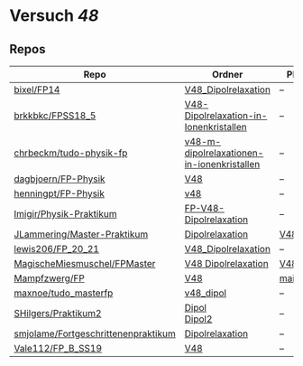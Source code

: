 # Versuch *48*

## Repos

|                                       Repo                                       |                                                                    Ordner                                                                     |                                                                   PDFs                                                                   |
|----------------------------------------------------------------------------------|-----------------------------------------------------------------------------------------------------------------------------------------------|------------------------------------------------------------------------------------------------------------------------------------------|
|[bixel/FP14](../repo/bixel/FP14)                                                  |[V48_Dipolrelaxation](https://github.com/bixel/FP14/tree/master/V48_Dipolrelaxation)                                                           |–                                                                                                                                         |
|[brkkbkc/FPSS18_5](../repo/brkkbkc/FPSS18_5)                                      |[V48-Dipolrelaxation-in-Ionenkristallen](https://github.com/brkkbkc/FPSS18_5/tree/master/V48-Dipolrelaxation-in-Ionenkristallen)               |–                                                                                                                                         |
|[chrbeckm/tudo-physik-fp](../repo/chrbeckm/tudo-physik-fp)                        |[v48-m-dipolrelaxationen-in-ionenkristallen](https://github.com/chrbeckm/tudo-physik-fp/tree/master/v48-m-dipolrelaxationen-in-ionenkristallen)|–                                                                                                                                         |
|[dagbjoern/FP-Physik](../repo/dagbjoern/FP-Physik)                                |[V48](https://github.com/dagbjoern/FP-Physik/tree/master/V48)                                                                                  |–                                                                                                                                         |
|[henningpt/FP-Physik](../repo/henningpt/FP-Physik)                                |[v48](https://github.com/henningpt/FP-Physik/tree/master/v48)                                                                                  |–                                                                                                                                         |
|[Imigir/Physik-Praktikum](../repo/Imigir/Physik-Praktikum)                        |[FP-V48-Dipolrelaxation](https://github.com/Imigir/Physik-Praktikum/tree/master/FP-V48-Dipolrelaxation)                                        |–                                                                                                                                         |
|[JLammering/Master-Praktikum](../repo/JLammering/Master-Praktikum)                |[Dipolrelaxation](https://github.com/JLammering/Master-Praktikum/tree/master/Dipolrelaxation)                                                  |[V48.pdf](https://docs.google.com/viewer?url=https://raw.githubusercontent.com/JLammering/Master-Praktikum/master/Dipolrelaxation/V48.pdf)|
|[lewis206/FP_20_21](../repo/lewis206/FP_20_21)                                    |[V48_Dipolrelaxation](https://github.com/lewis206/FP_20_21/tree/master/V48_Dipolrelaxation)                                                    |–                                                                                                                                         |
|[MagischeMiesmuschel/FPMaster](../repo/MagischeMiesmuschel/FPMaster)              |[V48 Dipolrelaxation](https://github.com/MagischeMiesmuschel/FPMaster/tree/master/V48%20Dipolrelaxation)                                       |[V48.pdf](https://docs.google.com/viewer?url=https://raw.githubusercontent.com/MagischeMiesmuschel/FPMaster/master/Protokolle/V48.pdf)    |
|[Mampfzwerg/FP](../repo/Mampfzwerg/FP)                                            |[V48](https://github.com/Mampfzwerg/FP/tree/master/V48)                                                                                        |[main.pdf](https://docs.google.com/viewer?url=https://raw.githubusercontent.com/Mampfzwerg/FP/master/V48/main.pdf)                        |
|[maxnoe/tudo_masterfp](../repo/maxnoe/tudo_masterfp)                              |[v48_dipol](https://github.com/maxnoe/tudo_masterfp/tree/master/v48_dipol)                                                                     |–                                                                                                                                         |
|[SHilgers/Praktikum2](../repo/SHilgers/Praktikum2)                                |[Dipol](https://github.com/SHilgers/Praktikum2/tree/master/Dipol)<br/>[Dipol2](https://github.com/SHilgers/Praktikum2/tree/master/Dipol2)      |–                                                                                                                                         |
|[smjolame/Fortgeschrittenenpraktikum](../repo/smjolame/Fortgeschrittenenpraktikum)|[Dipolrelaxation](https://github.com/smjolame/Fortgeschrittenenpraktikum/tree/master/Dipolrelaxation)                                          |–                                                                                                                                         |
|[Vale112/FP_B_SS19](../repo/Vale112/FP_B_SS19)                                    |[V48](https://github.com/Vale112/FP_B_SS19/tree/master/V48)                                                                                    |–                                                                                                                                         |

